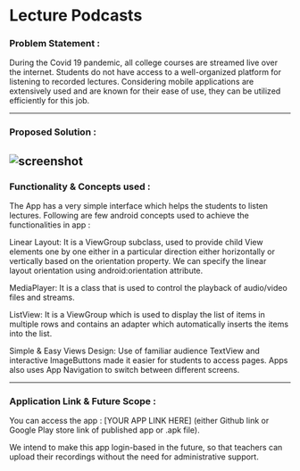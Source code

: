 # Lecture Podcasts

### Problem Statement : 
During the Covid 19 pandemic, all college courses are streamed live over the internet. Students do not have access to a well-organized platform for listening to recorded lectures. 
Considering mobile applications are extensively used and are known for their ease of use, they can be utilized efficiently for this job.
    
---

### Proposed Solution :

![screenshot](https://user-images.githubusercontent.com/65388565/147885817-0c736eec-3c11-4918-ba84-8c8366c0a94f.png)
---

### Functionality & Concepts used :
The App has a very simple interface which helps the students to listen lectures. Following are few android concepts used to achieve the functionalities in app :

Linear Layout: It is a ViewGroup subclass, used to provide child View elements one by one either in a particular direction either horizontally or vertically based on the orientation property. We can specify the linear layout orientation using android:orientation attribute.

MediaPlayer: It is a class that is used to control the playback of audio/video files and streams.

ListView: It is a ViewGroup which is used to display the list of items in multiple rows and contains an adapter which automatically inserts the items into the list.

Simple & Easy Views Design: Use of familiar audience TextView and interactive ImageButtons made it easier for students to access pages. Apps also uses App Navigation to switch between different screens.

---

### Application Link & Future Scope :
You can access the app : [YOUR APP LINK HERE] (either Github link or Google Play store link of published app or .apk file).

We intend to make this app login-based in the future, so that teachers can upload their recordings without the need for administrative support.
